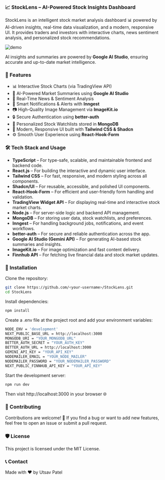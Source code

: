 ### 📈 StockLens – AI-Powered Stock Insights Dashboard
StockLens is an intelligent stock market analysis dashboard 📊 powered by AI-driven insights, real-time data visualization, and a modern, responsive UI. It provides traders and investors with interactive charts, news sentiment analysis, and personalized stock recommendations.

<img src="public/dashboard-preview.png" alt="demo"/>

AI insights and summaries are powered by **Google AI Studio**, ensuring accurate and up-to-date market intelligence.

### 📸 Features

- 📊 Interactive Stock Charts (via TradingView API)
- 🧠 AI-Powered Market Summaries using **Google AI Studio**
- 💬 Real-Time News & Sentiment Analysis
- 🔔 Smart Notifications & Alerts with **Inngest**
- 📷 High-Quality Image Management via **ImageKit.io**
- 🔒 Secure Authentication using **better-auth**
- 🧾 Personalized Stock Watchlists stored in **MongoDB**
- 🎨 Modern, Responsive UI built with **Tailwind CSS & Shadcn**
- ⚙️ Smooth User Experience using **React-Hook-Form**

### 🛠️ Tech Stack and Usage

- **TypeScript** – For type-safe, scalable, and maintainable frontend and backend code.  
- **React.js** – For building the interactive and dynamic user interface.  
- **Tailwind CSS** – For fast, responsive, and modern styling across all components.  
- **Shadcn/UI** – For reusable, accessible, and polished UI components.  
- **React-Hook-Form** – For efficient and user-friendly form handling and validation.  
- **TradingView Widget API** – For displaying real-time and interactive stock market charts.  
- **Node.js** – For server-side logic and backend API management.  
- **MongoDB** – For storing user data, stock watchlists, and preferences.  
- **Inngest** – For handling background jobs, notifications, and event workflows.  
- **better-auth** – For secure and reliable authentication across the app.  
- **Google AI Studio (Gemini API)** – For generating AI-based stock summaries and insights.  
- **ImageKit.io** – For image optimization and fast content delivery.  
- **Finnhub API** – For fetching live financial data and stock market updates.

### 🚀 Installation

Clone the repository:
```bash
git clone https://github.com/<your-username>/StockLens.git
cd StockLens
```
Install dependencies:
```bash
npm install
```
Create a .env file at the project root and add your environment variables:
```bash
NODE_ENV = 'development'
NEXT_PUBLIC_BASE_URL = http://localhost:3000
MONGODB_URI = "YOUR_MONGODB_URL"
BETTER_AUTH_SECRET = "YOUR_AUTH_KEY" 
BETTER_AUTH_URL = http://localhost:3000
GEMINI_API_KEY = "YOUR_API_KEY"
NODEMAILER_EMAIL = "YOUR_NODE_MAILER"
NODEMAILER_PASSWORD = "YOUR_NODEMAILER_PASSWORD"
NEXT_PUBLIC_FINNHUB_API_KEY = "YOUR_API_KEY"
```
Start the development server:
```bash
npm run dev
```
Then visit http://localhost:3000 in your browser 🌐

### 📢 Contributing
Contributions are welcome! 🎉
If you find a bug or want to add new features, feel free to open an issue or submit a pull request.

### 🛡️ License
This project is licensed under the MIT License.

### 📞 Contact
Made with ❤️ by Utsav Patel
